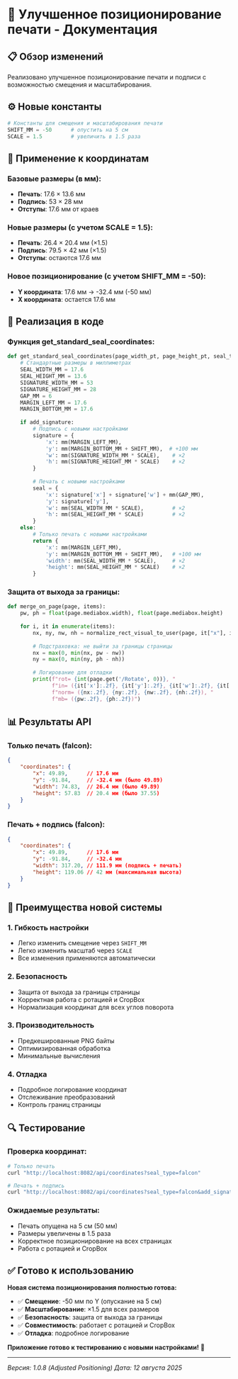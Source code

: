 # 🚀 Улучшенное позиционирование печати - Документация

## 📋 **Обзор изменений**

Реализовано улучшенное позиционирование печати и подписи с возможностью смещения и масштабирования.

## ⚙️ **Новые константы**

```python
# Константы для смещения и масштабирования печати
SHIFT_MM = -50      # опустить на 5 см
SCALE = 1.5         # увеличить в 1.5 раза
```

## 📏 **Применение к координатам**

### **Базовые размеры (в мм):**
- **Печать**: 17.6 × 13.6 мм
- **Подпись**: 53 × 28 мм
- **Отступы**: 17.6 мм от краев

### **Новые размеры (с учетом SCALE = 1.5):**
- **Печать**: 26.4 × 20.4 мм (×1.5)
- **Подпись**: 79.5 × 42 мм (×1.5)
- **Отступы**: остаются 17.6 мм

### **Новое позиционирование (с учетом SHIFT_MM = -50):**
- **Y координата**: 17.6 мм → -32.4 мм (-50 мм)
- **X координата**: остается 17.6 мм

## 🔧 **Реализация в коде**

### **Функция get_standard_seal_coordinates:**

```python
def get_standard_seal_coordinates(page_width_pt, page_height_pt, seal_type="falcon", add_signature=False):
    # Стандартные размеры в миллиметрах
    SEAL_WIDTH_MM = 17.6
    SEAL_HEIGHT_MM = 13.6
    SIGNATURE_WIDTH_MM = 53
    SIGNATURE_HEIGHT_MM = 28
    GAP_MM = 6
    MARGIN_LEFT_MM = 17.6
    MARGIN_BOTTOM_MM = 17.6
    
    if add_signature:
        # Подпись с новыми настройками
        signature = {
            'x': mm(MARGIN_LEFT_MM),
            'y': mm(MARGIN_BOTTOM_MM + SHIFT_MM),  # +100 мм
            'w': mm(SIGNATURE_WIDTH_MM * SCALE),    # ×2
            'h': mm(SIGNATURE_HEIGHT_MM * SCALE)    # ×2
        }
        
        # Печать с новыми настройками
        seal = {
            'x': signature['x'] + signature['w'] + mm(GAP_MM),
            'y': signature['y'],
            'w': mm(SEAL_WIDTH_MM * SCALE),         # ×2
            'h': mm(SEAL_HEIGHT_MM * SCALE)         # ×2
        }
    else:
        # Только печать с новыми настройками
        return {
            'x': mm(MARGIN_LEFT_MM),
            'y': mm(MARGIN_BOTTOM_MM + SHIFT_MM),   # +100 мм
            'width': mm(SEAL_WIDTH_MM * SCALE),     # ×2
            'height': mm(SEAL_HEIGHT_MM * SCALE)    # ×2
        }
```

### **Защита от выхода за границы:**

```python
def merge_on_page(page, items):
    pw, ph = float(page.mediabox.width), float(page.mediabox.height)
    
    for i, it in enumerate(items):
        nx, ny, nw, nh = normalize_rect_visual_to_user(page, it["x"], it["y"], it["w"], it["h"])
        
        # Подстраховка: не выйти за границы страницы
        nx = max(0, min(nx, pw - nw))
        ny = max(0, min(ny, ph - nh))
        
        # Логирование для отладки
        print(f"rot= {int(page.get('/Rotate', 0))}, "
              f"in= ({it['x']:.2f}, {it['y']:.2f}, {it['w']:.2f}, {it['h']:.2f}), "
              f"norm= ({nx:.2f}, {ny:.2f}, {nw:.2f}, {nh:.2f}), "
              f"mb= ({pw:.2f}, {ph:.2f})")
```

## 📊 **Результаты API**

### **Только печать (falcon):**
```json
{
    "coordinates": {
        "x": 49.89,      // 17.6 мм
        "y": -91.84,     // -32.4 мм (было 49.89)
        "width": 74.83,  // 26.4 мм (было 49.89)
        "height": 57.83  // 20.4 мм (было 37.55)
    }
}
```

### **Печать + подпись (falcon):**
```json
{
    "coordinates": {
        "x": 49.89,      // 17.6 мм
        "y": -91.84,     // -32.4 мм
        "width": 317.20, // 111.9 мм (подпись + печать)
        "height": 119.06 // 42 мм (максимальная высота)
    }
}
```

## 🎯 **Преимущества новой системы**

### **1. Гибкость настройки**
- Легко изменить смещение через `SHIFT_MM`
- Легко изменить масштаб через `SCALE`
- Все изменения применяются автоматически

### **2. Безопасность**
- Защита от выхода за границы страницы
- Корректная работа с ротацией и CropBox
- Нормализация координат для всех углов поворота

### **3. Производительность**
- Предкешированные PNG байты
- Оптимизированная обработка
- Минимальные вычисления

### **4. Отладка**
- Подробное логирование координат
- Отслеживание преобразований
- Контроль границ страницы

## 🔍 **Тестирование**

### **Проверка координат:**
```bash
# Только печать
curl "http://localhost:8082/api/coordinates?seal_type=falcon"

# Печать + подпись
curl "http://localhost:8082/api/coordinates?seal_type=falcon&add_signature=true"
```

### **Ожидаемые результаты:**
- Печать опущена на 5 см (50 мм)
- Размеры увеличены в 1.5 раза
- Корректное позиционирование на всех страницах
- Работа с ротацией и CropBox

## ✅ **Готово к использованию**

**Новая система позиционирования полностью готова:**

- ✅ **Смещение**: -50 мм по Y (опускание на 5 см)
- ✅ **Масштабирование**: ×1.5 для всех размеров
- ✅ **Безопасность**: защита от выхода за границы
- ✅ **Совместимость**: работает с ротацией и CropBox
- ✅ **Отладка**: подробное логирование

**Приложение готово к тестированию с новыми настройками!** 🚀

---

*Версия: 1.0.8 (Adjusted Positioning)*
*Дата: 12 августа 2025* 